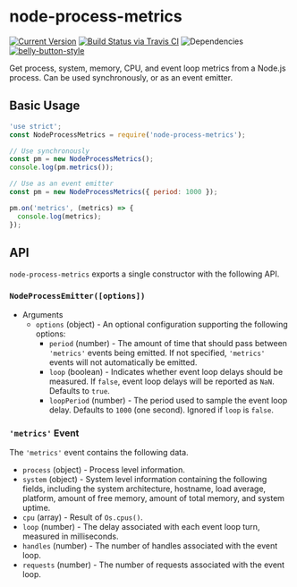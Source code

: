 # node-process-metrics

[![Current Version](https://img.shields.io/npm/v/node-process-metrics.svg)](https://www.npmjs.org/package/node-process-metrics)
[![Build Status via Travis CI](https://travis-ci.org/cjihrig/node-process-metrics.svg?branch=master)](https://travis-ci.org/cjihrig/node-process-metrics)
![Dependencies](http://img.shields.io/david/cjihrig/node-process-metrics.svg)
[![belly-button-style](https://img.shields.io/badge/eslint-bellybutton-4B32C3.svg)](https://github.com/cjihrig/belly-button)

Get process, system, memory, CPU, and event loop metrics from a Node.js process. Can be used synchronously, or as an event emitter.

## Basic Usage

```javascript
'use strict';
const NodeProcessMetrics = require('node-process-metrics');

// Use synchronously
const pm = new NodeProcessMetrics();
console.log(pm.metrics());

// Use as an event emitter
const pm = new NodeProcessMetrics({ period: 1000 });

pm.on('metrics', (metrics) => {
  console.log(metrics);
});
```

## API

`node-process-metrics` exports a single constructor with the following API.

### `NodeProcessEmitter([options])`

  - Arguments
    - `options` (object) - An optional configuration supporting the following options:
      - `period` (number) - The amount of time that should pass between `'metrics'` events being emitted. If not specified, `'metrics'` events will not automatically be emitted.
      - `loop` (boolean) - Indicates whether event loop delays should be measured. If `false`, event loop delays will be reported as `NaN`. Defaults to `true`.
      - `loopPeriod` (number) - The period used to sample the event loop delay. Defaults to `1000` (one second). Ignored if `loop` is `false`.

### `'metrics'` Event

The `'metrics'` event contains the following data.

- `process` (object) - Process level information.
- `system` (object) - System level information containing the following fields, including the system architecture, hostname, load average, platform, amount of free memory, amount of total memory, and system uptime.
- `cpu` (array) - Result of `Os.cpus()`.
- `loop` (number) - The delay associated with each event loop turn, measured in milliseconds.
- `handles` (number) - The number of handles associated with the event loop.
- `requests` (number) - The number of requests associated with the event loop.
